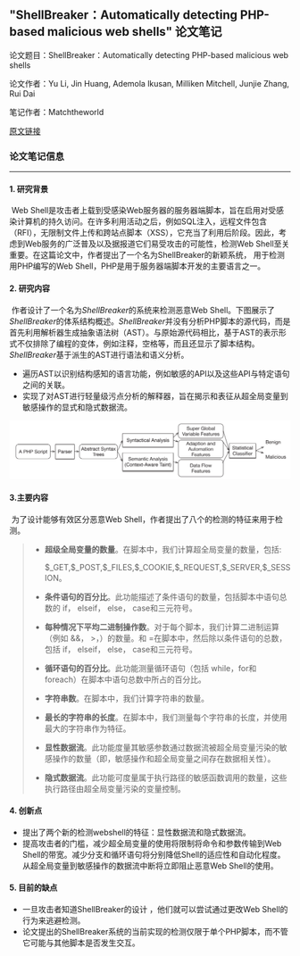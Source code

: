 ## "ShellBreaker：Automatically detecting PHP-based malicious web shells" 论文笔记

论文题目：ShellBreaker：Automatically detecting PHP-based malicious web shells

论文作者：Yu Li, Jin Huang, Ademola lkusan, Milliken Mitchell, Junjie Zhang, Rui Dai

笔记作者：Matchtheworld

[原文链接](https://www.sciencedirect.com/science/article/pii/S0167404819301506)

### 论文笔记信息

---

#### 1. 研究背景

​	Web Shell是攻击者上载到受感染Web服务器的服务器端脚本，旨在启用对受感染计算机的持久访问。在许多利用活动之后，例如SQL注入，远程文件包含（RFI），无限制文件上传和跨站点脚本（XSS），它充当了利用后阶段。因此，考虑到Web服务的广泛普及以及据报道它们易受攻击的可能性，检测Web Shell至关重要。在这篇论文中，作者提出了一个名为ShellBreaker的新颖系统， 用于检测用PHP编写的Web Shell，PHP是用于服务器端脚本开发的主要语言之一。

#### 2. 研究内容

​	作者设计了一个名为*ShellBreaker*的系统来检测恶意Web Shell。下图展示了*ShellBreaker*的体系结构概述。*ShellBreaker*并没有分析PHP脚本的源代码，而是首先利用解析器生成抽象语法树（AST）。与原始源代码相比，基于AST的表示形式不仅排除了编程的变体，例如注释，空格等，而且还显示了脚本结构。 *ShellBreaker*基于派生的AST进行语法和语义分析。

- 遍历AST以识别结构感知的语言功能，例如敏感的API以及这些API与特定语句之间的关联。
- 实现了对AST进行轻量级污点分析的解释器，旨在揭示和表征从超全局变量到敏感操作的显式和隐式数据流。

![](https://github.com/Matchtheworld/TestPushFile/blob/master/The%20architectural%20overview%20of%20SheelBreaker.png)

#### 3.主要内容

​	为了设计能够有效区分恶意Web Shell，作者提出了八个的检测的特征来用于检测。

> - **超级全局变量的数量**。在脚本中，我们计算超全局变量的数量，包括:
>
>   \$\_GET,\$\_POST,\$\_FILES,\$\_COOKIE,\$\_REQUEST,\$\_SERVER,\$\_SESSION。
>
> - **条件语句的百分比**。此功能描述了条件语句的数量，包括脚本中语句总数的 if， elseif， else， case和三元符号。
>
> - **每种情况下平均二进制操作数**。对于每个脚本，我们计算二进制运算（例如 &&， >，）的数量。和 =在脚本中，然后除以条件语句的总数，包括 if， elseif， else， case和三元符号。
>
> - **循环语句的百分比**。此功能测量循环语句（包括 while，for和 foreach）在脚本中语句总数中所占的百分比。
>
> - **字符串数**。在脚本中，我们计算字符串的数量。
>
> - **最长的字符串的长度**。在脚本中，我们测量每个字符串的长度，并使用最大的字符串作为特征。
>
> - **显性数据流**。此功能度量其敏感参数通过数据流被超全局变量污染的敏感操作的数量（即，敏感操作和超全局变量之间存在数据相关性）。
>
> - **隐式数据流**。此功能可度量属于执行路径的敏感函数调用的数量，这些执行路径由超全局变量污染的变量控制。

#### 4. 创新点

- 提出了两个新的检测webshell的特征：显性数据流和隐式数据流。
- 提高攻击者的门槛，减少超全局变量的使用将限制将命令和参数传输到Web Shell的带宽。减少分支和循环语句将分别降低Shell的适应性和自动化程度。从超全局变量到敏感操作的数据流中断将立即阻止恶意Web Shell的使用。

#### 5. 目前的缺点

- 一旦攻击者知道ShellBreaker的设计  ，他们就可以尝试通过更改Web Shell的行为来逃避检测。
- 论文提出的ShellBreaker系统的当前实现的检测仅限于单个PHP脚本，而不管它可能与其他脚本是否发生交互。

